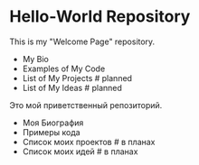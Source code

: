 # Hello-World Repository

This is my "Welcome Page" repository.
* My Bio
* Examples of My Code
* List of My Projects			# planned
* List of My Ideas				# planned

Это мой приветственный репозиторий.
* Моя Биография
* Примеры кода
* Список моих проектов		# в планах 
* Список моих идей				# в планах
